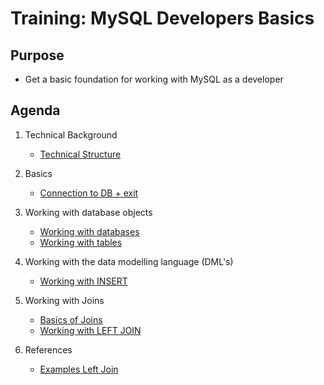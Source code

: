 # Training: MySQL Developers Basics 

## Purpose 

  * Get a basic foundation for working with MySQL as a developer 

## Agenda 

  1. Technical Background 
     * [Technical Structure](/technical-background/basics.md)
 
  1. Basics 
     * [Connection to DB + exit](/basics/connection-db.md) 
     
  1. Working with database objects 
     * [Working with databases](/database-objects/databases.md) 
     * [Working with tables](/database-objects/tables.md) 
     
  1. Working with the data modelling language (DML's)
     * [Working with INSERT](/data-modelling-commands/insert.md)
     
  1. Working with Joins 
     * [Basics of Joins](joins/overview.md) 
     * [Working with LEFT JOIN](/joins/left-join.md)
     
  1. References 
     * [Examples Left Join](https://www.quackit.com/mysql/examples/mysql_left_join.cfm)
    
     
  
